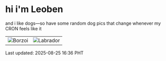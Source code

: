 # hi i'm Leoben

and i like dogs—so have some random dog pics that change whenever my CRON feels like it

|  |  |
|--------|----------|
| ![Borzoi](https://random-dog-vercel.vercel.app/api/random-borzoi?v=1756111004) | ![Labrador](https://random-dog-vercel.vercel.app/api/random-labrador?v=1756111004) |

Last updated: 2025-08-25 16:36 PHT
